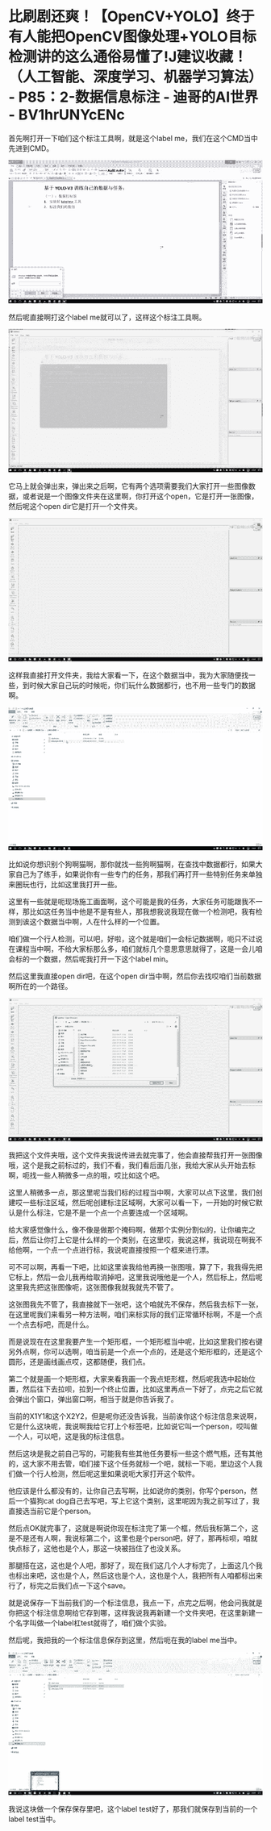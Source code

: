 # 比刷剧还爽！【OpenCV+YOLO】终于有人能把OpenCV图像处理+YOLO目标检测讲的这么通俗易懂了!J建议收藏！（人工智能、深度学习、机器学习算法） - P85：2-数据信息标注 - 迪哥的AI世界 - BV1hrUNYcENc

首先啊打开一下咱们这个标注工具啊，就是这个label me，我们在这个CMD当中先进到CMD。

![](img/f352ce767114bbdaf444943b2c65ac44_1.png)

然后呢直接啊打这个label me就可以了，这样这个标注工具啊。

![](img/f352ce767114bbdaf444943b2c65ac44_3.png)

它马上就会弹出来，弹出来之后啊，它有两个选项需要我们大家打开一些图像数据，或者说是一个图像文件夹在这里啊，你打开这个open，它是打开一张图像，然后呢这个open dir它是打开一个文件夹。



![](img/f352ce767114bbdaf444943b2c65ac44_5.png)

这样我直接打开文件夹，我给大家看一下，在这个数据当中，我为大家随便找一些，到时候大家自己玩的时候呃，你们玩什么数据都行，也不用一些专门的数据啊。



![](img/f352ce767114bbdaf444943b2c65ac44_7.png)

比如说你想识别个狗啊猫啊，那你就找一些狗啊猫啊，在查找中数据都行，如果大家自己为了练手，如果说你有一些专门的任务，那我们再打开一些特别任务来单独来圈玩也行，比如这里我打开一些。

这里有一些就是呃现场施工画面啊，这个可能是我的任务，大家任务可能跟我不一样，那比如这任务当中他是不是有些人，那我想我说我现在做一个检测吧，我有检测到诶这个数据当中啊，人在什么样的一个位置。

咱们做一个行人检测，可以吧，好啦，这个就是咱们一会标记数据啊，呃只不过说在课程当中啊，不给大家标那么多，咱们就标几个意思意思就得了，这是一会儿咱会标的一个数据，然后呢我打开一下这个label min。

然后这里我直接open dir吧，在这个open dir当中啊，然后你去找哎咱们当前数据啊所在的一个路径。



![](img/f352ce767114bbdaf444943b2c65ac44_9.png)

我把这个文件夹哦，这个文件夹我说传进去就完事了，他会直接帮我打开一张图像哦，这个是我之前标过的，我们不看，我们看后面几张，我给大家从头开始去标啊，呃找一些人稍微多一点的哦，哎比如这个吧。

这里人稍微多一点，那这里呢当我们标的过程当中啊，大家可以点下这里，我们创建哎一些标注区域，然后呢创建标注区域啊，大家可以看一下，一开始的时候它默认是什么标注，它是不是一个点一个点要连成一个区域啊。

给大家感觉像什么，像不像是做那个掩码啊，做那个实例分割似的，让你编完之后，然后让你打上它是什么样的一个类别，在这里哎，我说这样，我说现在啊我不给他啊，一个点一个点进行标，我说呢直接按照一个框来进行漂。

可不可以啊，再看一下吧，比如这里诶我给他再换一张图哦，算了下，我我得先把它标上，然后一会儿我再给取消掉吧，这里我说哦他是一个人，然后标上，然后呢这里我先把这张图像呃，这张图像我就我就先不管了。

这张图我先不管了，我直接就下一张吧，这个咱就先不保存，然后我去标下一张，在这里呢我们来看另一种方法啊，咱们来标实际的我们正常循环标啊，不是一个点一个点去标吧，而是什么。

而是说现在在这里我要产生一个矩形框，一个矩形框当中呢，比如这里我们按右键另外点啊，你可以选啊，咱当前是一个点一个点的，还是这个矩形框的，还是这个圆形，还是画线画点哎，这都随便，我们点。

第二个就是画一个矩形框，大家来看我画一个我点矩形框，然后呢我选中起始位置，然后往下去拉呗，拉到一个终止位置，比如这里再点一下好了，点完之后它就会弹出个窗口，弹出窗口啊，相当于就是你告诉我了。

当前的X1Y1和这个X2Y2，但是呢你还没告诉我，当前诶你这个标注信息来说啊，它是什么这块呢，我说啊我给它打上个标签吧，比如说它叫一个person，哎叫做一个人，可以吧，这是我的标注信息。

然后这块是我之前自己写的，可能我有些其他任务要标一些这个燃气瓶，还有其他的，这大家不用去管，咱们接下这个任务就标一个吧，就标一下呃，里边这个人我们做一个行人检测，然后呢这里如果说呃大家打开这个软件。

他应该是什么都没有的，让你自己去写啊，比如说你的类别，你写个person，然后一个猫狗cat dog自己去写吧，写上它这个类别，这里呢因为我之前写过了，我直接选当前它是个person。

然后点OK就完事了，这就是啊说你现在标注完了第一个框，然后我标第二个，这是不是还有人啊，我说标第二个，这里也是个person吧，好了，那再标呗，咱就快点标了，这他也是个人，那这一块被挡住了也没关系。

那腿搭在这，这也是个人吧，那好了，现在我们这几个人才标完了，上面这几个我也标出来吧，这也是个人，然后这也是个人，这也是个人，我把所有人咱都标出来行了，标完之后我们点一下这个save。

就是说保存一下当前我们的一个标注信息，我点一下，点完之后啊，他会问我就是你把这个标注信息啊给它存到哪，这样我说我再新建一个文件夹吧，在这里新建一个名字叫做一个label杠test就得了，咱们做个实验。

然后呢，我把我的一个标注信息保存到这里，然后呃在我的label me当中。

![](img/f352ce767114bbdaf444943b2c65ac44_11.png)

我说这块做一个保存保存里吧，这个label test好了，那我们就保存到当前的一个label test当中。


